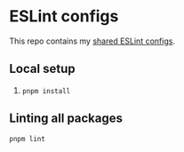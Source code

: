 # ESLint configs

This repo contains my [shared ESLint configs](http://eslint.org/docs/developer-guide/shareable-configs).

## Local setup

1. `pnpm install`

## Linting all packages

```shell
pnpm lint
```
